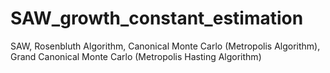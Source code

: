 # SAW_growth_constant_estimation
SAW, Rosenbluth Algorithm, Canonical Monte Carlo (Metropolis Algorithm), Grand Canonical Monte Carlo (Metropolis Hasting Algorithm)
